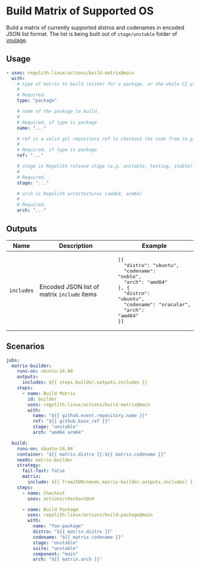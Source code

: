 <!-- AUTO_GENERATE_START -->
# Build Matrix of Supported OS

Build a matrix of currently supported distros and codenames in encoded JSON list
format. The list is being built out of `stage/unstable` folder of [voulage](https://github.com/regolith-linux/voulage/).
<!-- AUTO_GENERATE_END -->

## Usage

```yaml
- uses: regolith-linux/actions/build-matrix@main
  with:
    # type of matrix to build (either for a package, or the whole CI platform)
    #
    # Required.
    type: "package"

    # name of the package to build.
    #
    # Required, if type is package
    name: "..."

    # ref is a valid git repository ref to checkout the code from (e.g. branch, tag, or hash).
    #
    # Required, if type is package
    ref: "..."

    # stage is Regolith release stage (e.g. unstable, testing, stable).
    #
    # Required.
    stage: "..."

    # arch is Regolith architectures (amd64, arm64)
    #
    # Required.
    arch: "..."
```

## Outputs

| Name | Description | Example |
|------|-------------|---------|
| `includes` | Encoded JSON list of matrix `include` items | <pre>[{<br>&emsp;&emsp;"distro": "ubuntu",<br>&emsp;&emsp;"codename": "noble",<br>&emsp;&emsp;"arch": "amd64"<br>}, {<br>&emsp;&emsp;"distro": "ubuntu",<br>&emsp;&emsp;"codename": "oracular",<br>&emsp;&emsp;"arch": "amd64"<br>}]</pre> |

## Scenarios

```yaml
jobs:
  matrix-builder:
    runs-on: ubuntu-24.04
    outputs:
      includes: ${{ steps.builder.outputs.includes }}
    steps:
      - name: Build Matrix
        id: builder
        uses: regolith-linux/actions/build-matrix@main
        with:
          name: "${{ github.event.repository.name }}"
          ref: "${{ github.base_ref }}"
          stage: "unstable"
          arch: "amd64 arm64"

  build:
    runs-on: ubuntu-24.04
    container: "${{ matrix.distro }}:${{ matrix.codename }}"
    needs: matrix-builder
    strategy:
      fail-fast: false
      matrix:
        include: ${{ fromJSON(needs.matrix-builder.outputs.includes) }}
    steps:
      - name: Checkout
        uses: actions/checkout@v4

      - name: Build Package
        uses: regolith-linux/actions/build-package@main
        with:
          name: "foo-package"
          distro: "${{ matrix.distro }}"
          codename: "${{ matrix.codename }}"
          stage: "unstable"
          suite: "unstable"
          component: "main"
          arch: "${{ matrix.arch }}"
```

[voulage]: https://github.com/regolith-linux/voulage/
